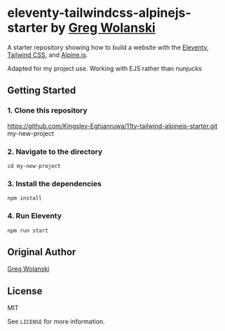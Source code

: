 # eleventy-tailwindcss-alpinejs-starter by [Greg Wolanski](https://gregwolanski.com)

A starter repository showing how to build a website with the [Eleventy](https://www.11ty.dev), [Tailwind CSS](https://tailwindcss.com), and [Alpine.js](https://alpinejs.dev).

Adapted for my project use. Working with EJS rather than nunjucks 

## Getting Started

### 1. Clone this repository

https://github.com/Kingsley-Eghianruwa/11ty-tailwind-alpinejs-starter.git my-new-project

### 2. Navigate to the directory

```
cd my-new-project
```

### 3. Install the dependencies

```
npm install
```

### 4. Run Eleventy

```
npm run start
```

## Original Author

[Greg Wolanski](https://gregwolanski.com)

## License

MIT

See `LICENSE` for more information.
